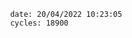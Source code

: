 

                date: 20/04/2022 10:23:05
                cycles: 18900

                         